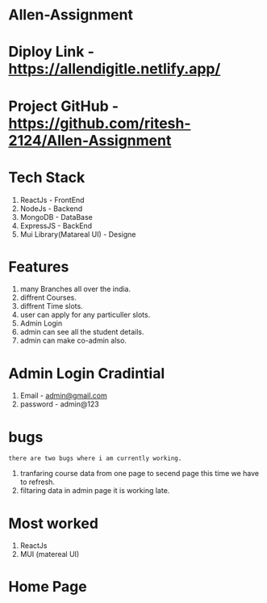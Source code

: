 # Allen-Assignment

# Diploy Link - https://allendigitle.netlify.app/

# Project GitHub -https://github.com/ritesh-2124/Allen-Assignment

# Tech Stack 
1. ReactJs  - FrontEnd
2. NodeJs - Backend
3. MongoDB - DataBase
4. ExpressJS - BackEnd
5. Mui Library(Matareal UI) - Designe

# Features 
1. many Branches all over the india.
2. diffrent Courses.
3. diffrent Time slots. 
4. user can apply for any particuller slots.
5. Admin Login
6. admin can see all the student details.
7. admin can make co-admin also. 

# Admin Login Cradintial 
 1. Email - admin@gmail.com
 2. password - admin@123

 # bugs 
    there are two bugs where i am currently working. 
 1. tranfaring course data from one page to secend page this time we have to refresh.  
 2. filtaring data in admin page it is working late.

 # Most worked 
 1. ReactJs 
 2. MUI (matereal UI)


# Home Page 

